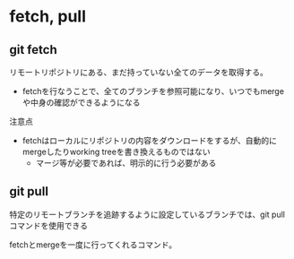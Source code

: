 # fetch, pull

## git fetch
リモートリポジトリにある、まだ持っていない全てのデータを取得する。
- fetchを行なうことで、全てのブランチを参照可能になり、いつでもmergeや中身の確認ができるようになる

注意点
- fetchはローカルにリポジトリの内容をダウンロードをするが、自動的にmergeしたりworking treeを書き換えるものではない
  - マージ等が必要であれば、明示的に行う必要がある
  

## git pull
特定のリモートブランチを追跡するように設定しているブランチでは、git pullコマンドを使用できる

fetchとmergeを一度に行ってくれるコマンド。
